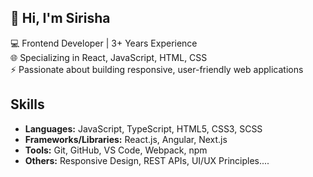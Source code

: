## 👋 Hi, I'm Sirisha

💻 Frontend Developer | 3+ Years Experience  
🌐 Specializing in React, JavaScript, HTML, CSS  
⚡ Passionate about building responsive, user-friendly web applications

## Skills
- **Languages:** JavaScript, TypeScript, HTML5, CSS3, SCSS
- **Frameworks/Libraries:** React.js, Angular, Next.js
- **Tools:** Git, GitHub, VS Code, Webpack, npm
- **Others:** Responsive Design, REST APIs, UI/UX Principles....
